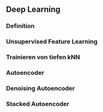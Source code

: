 ## Deep Learning

### Definition

### Unsupervised Feature Learning

### Trainieren von tiefen kNN

### Autoencoder

### Denoising Autoencoder

### Stacked Autoencoder
